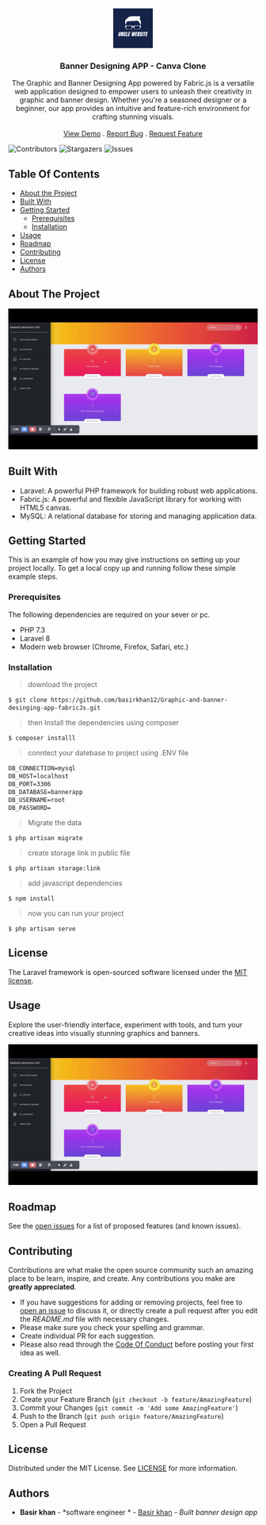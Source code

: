 <br/>
<p align="center">
  <a href="https://github.com/basirkhan12/Graphic-and-banner-designing-app-fabricjs">
    <img src="unclewebsite.png" alt="Logo" width="80" height="80">
  </a>

  <h3 align="center">Banner Designing APP - Canva Clone</h3>

  <p align="center">
    The Graphic and Banner Designing App powered by Fabric.js is a versatile web application designed to empower users to unleash their creativity in graphic and banner design. Whether you're a seasoned designer or a beginner, our app provides an intuitive and feature-rich environment for crafting stunning visuals.
    <br/>
    <br/>
    <a href="http://banner-designing.unclewebsite.com/">View Demo</a>
    .
    <a href="https://github.com/basirkhan12/Graphic-and-banner-designing-app-fabricjs/issues">Report Bug</a>
    .
    <a href="https://github.com/basirkhan12/Graphic-and-banner-designing-app-fabricjs/issues">Request Feature</a>
  </p>
</p>

![Contributors](https://img.shields.io/github/contributors/basirkhan12/Graphic-and-banner-designing-app-fabricjs?color=dark-green) ![Stargazers](https://img.shields.io/github/stars/basirkhan12/Graphic-and-banner-designing-app-fabricjs?style=social) ![Issues](https://img.shields.io/github/issues/basirkhan12/Graphic-and-banner-designing-app-fabricjs) 

## Table Of Contents

* [About the Project](#about-the-project)
* [Built With](#built-with)
* [Getting Started](#getting-started)
  * [Prerequisites](#prerequisites)
  * [Installation](#installation)
* [Usage](#usage)
* [Roadmap](#roadmap)
* [Contributing](#contributing)
* [License](#license)
* [Authors](#authors)

## About The Project

![Screen Shot](vdieo.gif)


## Built With

* Laravel: A powerful PHP framework for building robust web applications.
* Fabric.js: A powerful and flexible JavaScript library for working with HTML5 canvas.
* MySQL: A relational database for storing and managing application data.


## Getting Started

This is an example of how you may give instructions on setting up your project locally.
To get a local copy up and running follow these simple example steps.

### Prerequisites

The following dependencies  are required on your sever or pc.

* PHP 7.3
* Laravel 8
* Modern web browser (Chrome, Firefox, Safari, etc.)


### Installation

 > download the project
 ```
 $ git clone https://github.com/basirkhan12/Graphic-and-banner-desinging-app-fabricJs.git
 ```
 > then Install the dependencies using composer
 ```
$ composer installl
 ```
> conntect your datebase to project using .ENV file 
 ```
DB_CONNECTION=mysql
DB_HOST=localhost
DB_PORT=3306
DB_DATABASE=bannerapp
DB_USERNAME=root
DB_PASSWORD=
 ```
 > Migrate the data 
 ```
 $ php artisan migrate
 ```
 >create storage link in public file
 ```
 $ php artisan storage:link
 ```

 >add javascript dependencies 
 ```
 $ npm install
 ```

 
 >now you can run your project 
 ```
 $ php artisan serve
 ```

## License

The Laravel framework is open-sourced software licensed under the [MIT license](https://opensource.org/licenses/MIT).


## Usage

Explore the user-friendly interface, experiment with tools, and turn your creative ideas into visually stunning graphics and banners.

![Your GIF](vdieo.gif)



## Roadmap

See the [open issues](https://github.com/basirkhan12/Graphic-and-banner-designing-app-fabricjs/issues) for a list of proposed features (and known issues).

## Contributing

Contributions are what make the open source community such an amazing place to be learn, inspire, and create. Any contributions you make are **greatly appreciated**.
* If you have suggestions for adding or removing projects, feel free to [open an issue](https://github.com/basirkhan12/Graphic-and-banner-designing-app-fabricjs/issues/new) to discuss it, or directly create a pull request after you edit the *README.md* file with necessary changes.
* Please make sure you check your spelling and grammar.
* Create individual PR for each suggestion.
* Please also read through the [Code Of Conduct](https://github.com/basirkhan12/Graphic-and-banner-designing-app-fabricjs/blob/main/CODE_OF_CONDUCT.md) before posting your first idea as well.

### Creating A Pull Request

1. Fork the Project
2. Create your Feature Branch (`git checkout -b feature/AmazingFeature`)
3. Commit your Changes (`git commit -m 'Add some AmazingFeature'`)
4. Push to the Branch (`git push origin feature/AmazingFeature`)
5. Open a Pull Request

## License

Distributed under the MIT License. See [LICENSE](https://github.com/basirkhan12/Graphic-and-banner-designing-app-fabricjs/blob/main/LICENSE.md) for more information.

## Authors

* **Basir khan** - *software engineer * - [Basir khan](https://github.com/basirkhan12/) - *Built banner design app*
